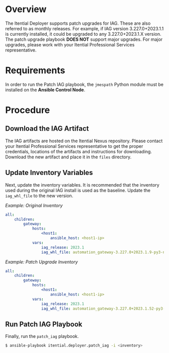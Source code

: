# Overview

The Itential Deployer supports patch upgrades for IAG.  These are also referred to as monthly releases.  For example, if IAG version 3.227.0+2023.1.1 is currently installed, it could be upgraded to any 3.227.0+2023.1.X version.  The patch upgrade playbook **DOES NOT** support major upgrades.  For major upgrades, please work with your Itential Professional Services representative.

# Requirements

In order to run the Patch IAG playbook, the `jmespath` Python module must be installed on the **Ansible Control Node**.

# Procedure

## Download the IAG Artifact

The IAG artifacts are hosted on the Itential Nexus repository. Please contact your Itential Professional Services representative to get the proper credentials, locations of the artifacts and instructions for downloading.  Download the new artifact and place it in the `files` directory.

## Update Inventory Variables

Next, update the inventory variables.  It is recommended that the inventory used during the original IAG install is used as the baseline.  Update the `iag_whl_file` to the new version.

_Example: Original Inventory_

```yaml
all:
    children:
        gateway:
            hosts:
                <host1:
                    ansible_host: <host1-ip>
            vars:
                iag_release: 2023.1
                iag_whl_file: automation_gateway-3.227.0+2023.1.9-py3-none-any.whl
```

_Example: Patch Upgrade Inventory_

```yaml
all:
    children:
        gateway:
            hosts:
                <host1:
                    ansible_host: <host1-ip>
            vars:
                iag_release: 2023.1
                iag_whl_file: automation_gateway-3.227.0+2023.1.52-py3-none-any.whl
```

## Run Patch IAG Playbook

Finally, run the `patch_iag` playbook.

```bash
$ ansible-playbook itential.deployer.patch_iag -i <inventory>
```